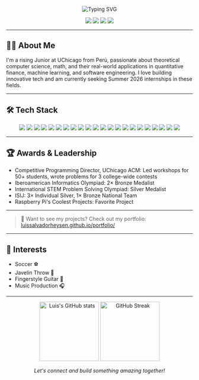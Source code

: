 <!-- Profile Header -->
<p align="center">
  <img src="https://readme-typing-svg.demolab.com?font=Fira+Code&size=28&pause=1000&color=1A73E8&center=true&vCenter=true&width=900&lines=Hi%2C+I'm+Luis+Heysen!;Aspiring+Software+Engineer+%7C+Quant+%7C+AI+Enthusiast;UChicago+%7C+Building+the+Future+of+Tech" alt="Typing SVG"/>
</p>

<p align="center">
  <a href="https://luissalvadorheysen.github.io/portfolio/" target="_blank"><img src="https://img.shields.io/badge/Portfolio-Visit%20My%20Website-1A73E8?style=for-the-badge&logo=googlechrome&logoColor=white"/></a>
  <a href="mailto:lheysent@uchicago.edu"><img src="https://img.shields.io/badge/Email-lheysent%40uchicago.edu-blue?style=for-the-badge&logo=gmail"/></a>
  <a href="https://www.linkedin.com/in/luisheysen" target="_blank"><img src="https://img.shields.io/badge/LinkedIn-LuisHeysen-blue?style=for-the-badge&logo=linkedin"/></a>
  <img src="https://img.shields.io/badge/Location-Chicago,%20IL-red?style=for-the-badge&logo=googlemaps"/>
</p>

---

## 👨‍💻 About Me

I'm a rising Junior at UChicago from Perú, passionate about theoretical computer science, math, and their real-world applications in quantitative finance, machine learning, and software engineering. I love building innovative tech and am currently seeking Summer 2026 internships in these fields.

---

## 🛠️ Tech Stack

<p align="center">
  <img src="https://img.shields.io/badge/JavaScript-F7DF1E?style=for-the-badge&logo=javascript&logoColor=black"/>
  <img src="https://img.shields.io/badge/TypeScript-3178C6?style=for-the-badge&logo=typescript&logoColor=white"/>
  <img src="https://img.shields.io/badge/Python-3776AB?style=for-the-badge&logo=python&logoColor=white"/>
  <img src="https://img.shields.io/badge/Java-007396?style=for-the-badge&logo=java&logoColor=white"/>
  <img src="https://img.shields.io/badge/C++-00599C?style=for-the-badge&logo=c%2B%2B&logoColor=white"/>
  <img src="https://img.shields.io/badge/HTML5-E34F26?style=for-the-badge&logo=html5&logoColor=white"/>
  <img src="https://img.shields.io/badge/CSS3-1572B6?style=for-the-badge&logo=css3&logoColor=white"/>
  <img src="https://img.shields.io/badge/Next.js-000000?style=for-the-badge&logo=nextdotjs&logoColor=white"/>
  <img src="https://img.shields.io/badge/React-20232A?style=for-the-badge&logo=react&logoColor=61DAFB"/>
  <img src="https://img.shields.io/badge/Node.js-339933?style=for-the-badge&logo=nodedotjs&logoColor=white"/>
  <img src="https://img.shields.io/badge/Docker-2496ED?style=for-the-badge&logo=docker&logoColor=white"/>
  <img src="https://img.shields.io/badge/AWS-232F3E?style=for-the-badge&logo=amazonaws&logoColor=white"/>
  <img src="https://img.shields.io/badge/Vercel-000000?style=for-the-badge&logo=vercel&logoColor=white"/>
  <img src="https://img.shields.io/badge/Git-F05032?style=for-the-badge&logo=git&logoColor=white"/>
  <img src="https://img.shields.io/badge/GitHub-181717?style=for-the-badge&logo=github&logoColor=white"/>
  <img src="https://img.shields.io/badge/Google%20Gemini%20AI-4285F4?style=for-the-badge&logo=google&logoColor=white"/>
  <img src="https://img.shields.io/badge/Gmail%20API-EA4335?style=for-the-badge&logo=gmail&logoColor=white"/>
  <img src="https://img.shields.io/badge/NextAuth.js-000000?style=for-the-badge&logo=nextdotjs&logoColor=white"/>
  <img src="https://img.shields.io/badge/REST%20APIs-6DB33F?style=for-the-badge&logo=apachespark&logoColor=white"/>
  <img src="https://img.shields.io/badge/OAuth2-008080?style=for-the-badge&logo=oauth&logoColor=white"/>
  <img src="https://img.shields.io/badge/Linux-FCC624?style=for-the-badge&logo=linux&logoColor=black"/>
  <img src="https://img.shields.io/badge/Vim-019733?style=for-the-badge&logo=vim&logoColor=white"/>
</p>

---

## 🏆 Awards & Leadership

- Competitive Programming Director, UChicago ACM: Led workshops for 50+ students, wrote problems for 3 college-wide contests
- Iberoamerican Informatics Olympiad: 2× Bronze Medalist
- International STEM Problem Solving Olympiad: Silver Medalist
- ISIJ: 3× Individual Silver, 1× Bronze National Team
- Raspberry Pi's Coolest Projects: Favorite Project

---

> 🚀 Want to see my projects? Check out my portfolio: [luissalvadorheysen.github.io/portfolio/](https://luissalvadorheysen.github.io/portfolio/)

---

## 🎸 Interests

- Soccer ⚽
- Javelin Throw 🏹
- Fingerstyle Guitar 🎸
- Music Production 🎧

---

<p align="center">
  <img src="https://github-readme-stats.vercel.app/api?username=LuisSalvadorHeysen&show_icons=true&theme=radical" alt="Luis's GitHub stats" height="160"/>
  <img src="https://github-readme-streak-stats.herokuapp.com/?user=LuisSalvadorHeysen&theme=radical" alt="GitHub Streak" height="160"/>
</p>

<p align="center">
  <i>Let's connect and build something amazing together!</i>
</p>
